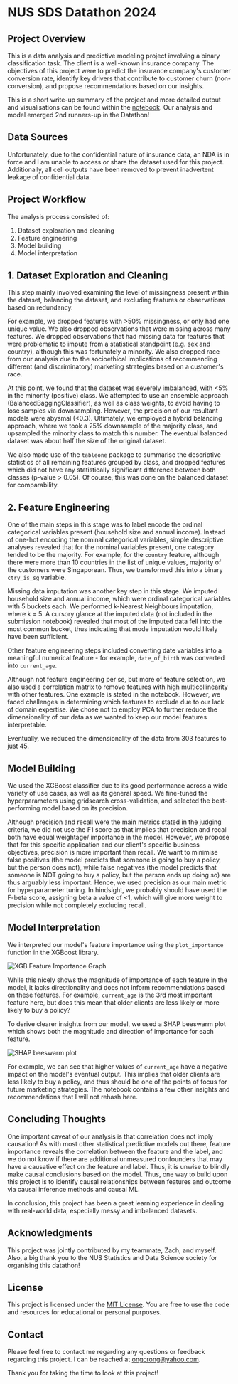 # NUS SDS Datathon 2024 

## Project Overview
This is a data analysis and predictive modeling project involving a binary classification task. The client is a well-known insurance company. The objectives of this project were to predict the insurance company's customer conversion rate, identify key drivers that contribute to customer churn (non-conversion), and propose recommendations based on our insights.

This is a short write-up summary of the project and more detailed output and visualisations can be found within the [notebook](./nus_datathon_submission.ipynb). Our analysis and model emerged 2nd runners-up in the Datathon!

## Data Sources
Unfortunately, due to the confidential nature of insurance data, an NDA is in force and I am unable to access or share the dataset used for this project. Additionally, all cell outputs have been removed to prevent inadvertent leakage of confidential data.

## Project Workflow
The analysis process consisted of:
1. Dataset exploration and cleaning
2. Feature engineering
3. Model building
4. Model interpretation

## 1. Dataset Exploration and Cleaning
This step mainly involved examining the level of missingness present within the dataset, balancing the dataset, and excluding features or observations based on redundancy. 

For example, we dropped features with >50% missingness, or only had one unique value. We also dropped observations that were missing across many features. We dropped observations that had missing data for features that were problematic to impute from a statistical standpoint (e.g. sex and country), although this was fortunately a minority. We also dropped race from our analysis due to the socioethical implications of recommending different (and discriminatory) marketing strategies based on a customer's race.

At this point, we found that the dataset was severely imbalanced, with <5% in the minority (positive) class. We attempted to use an ensemble approach (BalancedBaggingClassifier), as well as class weights, to avoid having to lose samples via downsampling. However, the precision of our resultant models were abysmal (<0.3). Ultimately, we employed a hybrid balancing approach, where we took a 25% downsample of the majority class, and upsampled the minority class to match this number. The eventual balanced dataset was about half the size of the original dataset. 

We also made use of the `tableone` package to summarise the descriptive statistics of all remaining features grouped by class, and dropped features which did not have any statistically significant difference between both classes (p-value > 0.05). Of course, this was done on the balanced dataset for comparability.

## 2. Feature Engineering
One of the main steps in this stage was to label encode the ordinal categorical variables present (household size and annual income). Instead of one-hot encoding the nominal categorical variables, simple descriptive analyses revealed that for the nominal variables present, one category tended to be the majority. For example, for the `country` feature, although there were more than 10 countries in the list of unique values, majority of the customers were Singaporean. Thus, we transformed this into a binary `ctry_is_sg` variable. 

Missing data imputation was another key step in this stage. We imputed household size and annual income, which were ordinal categorical variables with 5 buckets each. We performed k-Nearest Neighbours imputation, where k = 5. A cursory glance at the imputed data (not included in the submission notebook) revealed that most of the imputed data fell into the most common bucket, thus indicating that mode imputation would likely have been sufficient.

Other feature engineering steps included converting date variables into a meaningful numerical feature - for example, `date_of_birth` was converted into `current_age`. 

Although not feature engineering per se, but more of feature selection, we also used a correlation matrix to remove features with high multicollinearity with other features. One example is stated in the notebook. However, we faced challenges in determining which features to exclude due to our lack of domain expertise. We chose not to employ PCA to further reduce the dimensionality of our data as we wanted to keep our model features interpretable.

Eventually, we reduced the dimensionality of the data from 303 features to just 45. 

## Model Building
We used the XGBoost classifier due to its good performance across a wide variety of use cases, as well as its general speed. We fine-tuned the hyperparameters using gridsearch cross-validation, and selected the best-performing model based on its precision. 

Although precision and recall were the main metrics stated in the judging criteria, we did not use the F1 score as that implies that precision and recall both have equal weightage/ importance in the model. However, we propose that for this specific application and our client's specific business objectives, precision is more important than recall. We want to minimise false positives (the model predicts that someone is going to buy a policy, but the person does not), while false negatives (the model predicts that someone is NOT going to buy a policy, but the person ends up doing so) are thus arguably less important. Hence, we used precision as our main metric for hyperparameter tuning. In hindsight, we probably should have used the F-beta score, assigning beta a value of <1, which will give more weight to precision while not completely excluding recall.

## Model Interpretation
We interpreted our model's feature importance using the `plot_importance` function in the XGBoost library. 

![XGB Feature Importance Graph](./Images/XGB_Feature_Importance_Graph.png)

While this nicely shows the magnitude of importance of each feature in the model, it lacks directionality and does not inform recommendations based on these features. For example, `current_age` is the 3rd most important feature here, but does this mean that older clients are less likely or more likely to buy a policy? 

To derive clearer insights from our model, we used a SHAP beeswarm plot which shows both the magnitude and direction of importance for each feature. 

![SHAP beeswarm plot](./Images/SHAP_beeswarm_plot.png)

For example, we can see that higher values of `current_age` have a negative impact on the model's eventual output. This implies that older clients are less likely to buy a policy, and thus should be one of the points of focus for future marketing strategies. The notebook contains a few other insights and recommendations that I will not rehash here. 

## Concluding Thoughts

One important caveat of our analysis is that correlation does not imply causation! As with most other statistical predictive models out there, feature importance reveals the correlation between the feature and the label, and we do not know if there are additional unmeasured confounders that may have a causative effect on the feature and label. Thus, it is unwise to blindly make causal conclusions based on the model. Thus, one way to build upon this project is to identify causal relationships between features and outcome via causal inference methods and causal ML.

In conclusion, this project has been a great learning experience in dealing with real-world data, especially messy and imbalanced datasets. 

## Acknowledgments 
This project was jointly contributed by my teammate, Zach, and myself. Also, a big thank you to the NUS Statistics and Data Science society for organising this datathon!

## License
This project is licensed under the [MIT License](LICENSE.md). You are free to use the code and resources for educational or personal purposes.

## Contact
Please feel free to contact me regarding any questions or feedback regarding this project. I can be reached at ongcrong@yahoo.com. 

Thank you for taking the time to look at this project!
